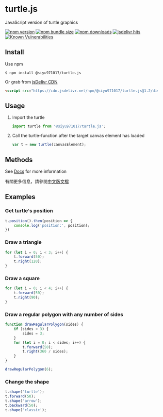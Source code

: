 # turtle.js

JavaScript version of turtle graphics

[![npm version](https://img.shields.io/npm/v/@siyu971017/turtle.js.svg)](https://www.npmjs.org/package/@siyu971017/turtle.js)
[![npm bundle size](https://img.shields.io/bundlephobia/minzip/@siyu971017/turtle.js@latest)](https://bundlephobia.com/package/@siyu971017/turtle.js@latest)
[![npm downloads](https://img.shields.io/npm/dm/@siyu971017/turtle.js.svg)](https://npm-stat.com/charts.html?package=@siyu971017/turtle.js)
[![jsdelivr hits](https://data.jsdelivr.com/v1/package/npm/@siyu971017/turtle.js/badge?style=rounded)](https://www.jsdelivr.com/package/npm/@siyu971017/turtle.js)
[![Known Vulnerabilities](https://snyk.io/test/npm/@siyu971017/turtle.js/badge.svg)](https://snyk.io/test/npm/@siyu971017/turtle.js)

## Install
Use npm

```
$ npm install @siyu971017/turtle.js
```

Or grab from [jsDelivr CDN](https://www.jsdelivr.com/package/npm/@siyu971017/turtle.js)

```html
<script src="https://cdn.jsdelivr.net/npm/@siyu971017/turtle.js@1.2/dist/turtle.umd.min.js"></script>
```

## Usage

1. Import the turtle

    ```js
    import turtle from '@siyu971017/turtle.js';
    ```
2. Call the turtle-function after the target canvas element has loaded

    ```js
    var t = new turtle(canvasElement);
    ```

## Methods
See [Docs](./DOCS.md) for more information

有關更多信息，請參閱[中文版文檔](./DOCS_ZH.md)

## Examples

### Get turtle's position
```js
t.position().then(position => {
    console.log('position:', position);
})
```

### Draw a triangle
```js
for (let i = 0; i < 3; i++) {
    t.forward(50);
    t.right(120);
}
```

### Draw a square
```js
for (let i = 0; i < 4; i++) {
    t.forward(50);
    t.right(90);
}
```

### Draw a regular polygon with any number of sides
```js
function drawRegularPolygon(sides) {
    if (sides < 3) {
        sides = 3;
    }
    for (let i = 0; i < sides; i++) {
        t.forward(50);
        t.right(360 / sides);
    } 
}

drawRegularPolygon(6);
```

### Change the shape
```js
t.shape('turtle');
t.forward(50);
t.shape('arrow');
t.backward(50);
t.shape('classic');
```